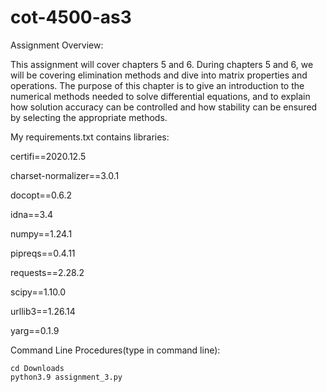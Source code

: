 # cot-4500-as3

Assignment Overview:

This assignment will cover chapters 5 and 6. During chapters 5 and 6, we will be covering elimination methods and dive into matrix properties and operations. The purpose of this chapter is to give an introduction to the numerical methods needed to solve differential equations, and to explain how solution accuracy can be controlled and how stability can be ensured by selecting the appropriate methods.

My requirements.txt contains libraries:

certifi==2020.12.5

charset-normalizer==3.0.1

docopt==0.6.2

idna==3.4

numpy==1.24.1

pipreqs==0.4.11

requests==2.28.2

scipy==1.10.0

urllib3==1.26.14

yarg==0.1.9

Command Line Procedures(type in command line):

    cd Downloads
    python3.9 assignment_3.py
